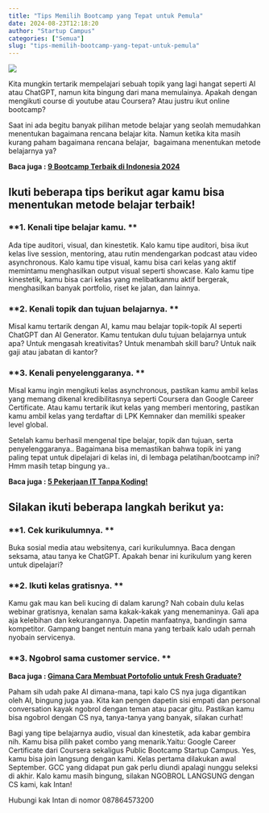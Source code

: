 ```yaml
---
title: "Tips Memilih Bootcamp yang Tepat untuk Pemula"
date: 2024-08-23T12:18:20
author: "Startup Campus"
categories: ["Semua"]
slug: "tips-memilih-bootcamp-yang-tepat-untuk-pemula"
---
```


![](https://www.startupcampus.id/blog/wp-content/uploads/2024/08/432d0a09-84f2-4a77-9e16-694295b9fdfa.webp)

Kita mungkin tertarik mempelajari sebuah topik yang lagi hangat seperti AI atau ChatGPT, namun kita bingung dari mana memulainya. Apakah dengan mengikuti course di youtube atau Coursera? Atau justru ikut online bootcamp?

Saat ini ada begitu banyak pilihan metode belajar yang seolah memudahkan menentukan bagaimana rencana belajar kita. Namun ketika kita masih kurang paham bagaimana rencana belajar,  bagaimana menentukan metode belajarnya ya?

**Baca juga : [9 Bootcamp Terbaik di Indonesia 2024](https://startupcampus.id/blog/9-bootcamp-terbaik-di-indonesia-2023/)**

## **Ikuti beberapa tips berikut agar kamu bisa menentukan metode belajar terbaik!**

### **1. Kenali tipe belajar kamu. **

Ada tipe auditori, visual, dan kinestetik. Kalo kamu tipe auditori, bisa ikut kelas live session, mentoring, atau rutin mendengarkan podcast atau video asynchronous. Kalo kamu tipe visual, kamu bisa cari kelas yang aktif memintamu menghasilkan output visual seperti showcase. Kalo kamu tipe kinestetik, kamu bisa cari kelas yang melibatkanmu aktif bergerak, menghasilkan banyak portfolio, riset ke jalan, dan lainnya.

### **2. Kenali topik dan tujuan belajarnya. **

Misal kamu tertarik dengan AI, kamu mau belajar topik-topik AI seperti ChatGPT dan AI Generator. Kamu tentukan dulu tujuan belajarnya untuk apa? Untuk mengasah kreativitas? Untuk menambah skill baru? Untuk naik gaji atau jabatan di kantor? 

### **3. Kenali penyelenggaranya. **

Misal kamu ingin mengikuti kelas asynchronous, pastikan kamu ambil kelas yang memang dikenal kredibilitasnya seperti Coursera dan Google Career Certificate. Atau kamu tertarik ikut kelas yang memberi mentoring, pastikan kamu ambil kelas yang terdaftar di LPK Kemnaker dan memiliki speaker level global.

Setelah kamu berhasil mengenal tipe belajar, topik dan tujuan, serta penyelenggaranya.. Bagaimana bisa memastikan bahwa topik ini yang paling tepat untuk dipelajari di kelas ini, di lembaga pelatihan/bootcamp ini? Hmm masih tetap bingung ya..

**Baca juga : [5 Pekerjaan IT Tanpa Koding!](https://startupcampus.id/blog/5-pekerjaan-it-tanpa-koding/)**

## **Silakan ikuti beberapa langkah berikut ya:**

### **1. Cek kurikulumnya. **

Buka sosial media atau websitenya, cari kurikulumnya. Baca dengan seksama, atau tanya ke ChatGPT. Apakah benar ini kurikulum yang keren untuk dipelajari?

### **2. Ikuti kelas gratisnya. **

Kamu gak mau kan beli kucing di dalam karung? Nah cobain dulu kelas webinar gratisnya, kenalan sama kakak-kakak yang menemaninya. Gali apa aja kelebihan dan kekurangannya. Dapetin manfaatnya, bandingin sama kompetitor. Gampang banget nentuin mana yang terbaik kalo udah pernah nyobain servicenya.

### **3. Ngobrol sama customer service. **

**Baca juga : [Gimana Cara Membuat Portofolio untuk Fresh Graduate?](https://startupcampus.id/blog/gimana-cara-membuat-portofolio-untuk-fresh-graduate/)**

Paham sih udah pake AI dimana-mana, tapi kalo CS nya juga digantikan oleh AI, bingung juga yaa. Kita kan pengen dapetin sisi empati dan personal conversation kayak ngobrol dengan teman atau pacar gitu. Pastikan kamu bisa ngobrol dengan CS nya, tanya-tanya yang banyak, silakan curhat!

Bagi yang tipe belajarnya audio, visual dan kinestetik, ada kabar gembira nih. Kamu bisa pilih paket combo yang menarik.Yaitu: Google Career Certificate dari Coursera sekaligus Public Bootcamp Startup Campus. Yes, kamu bisa join langsung dengan kami. Kelas pertama dilakukan awal September. GCC yang didapat pun gak perlu diundi apalagi nunggu seleksi di akhir. Kalo kamu masih bingung, silakan NGOBROL LANGSUNG dengan CS kami, kak Intan! 

Hubungi kak Intan di nomor 087864573200
